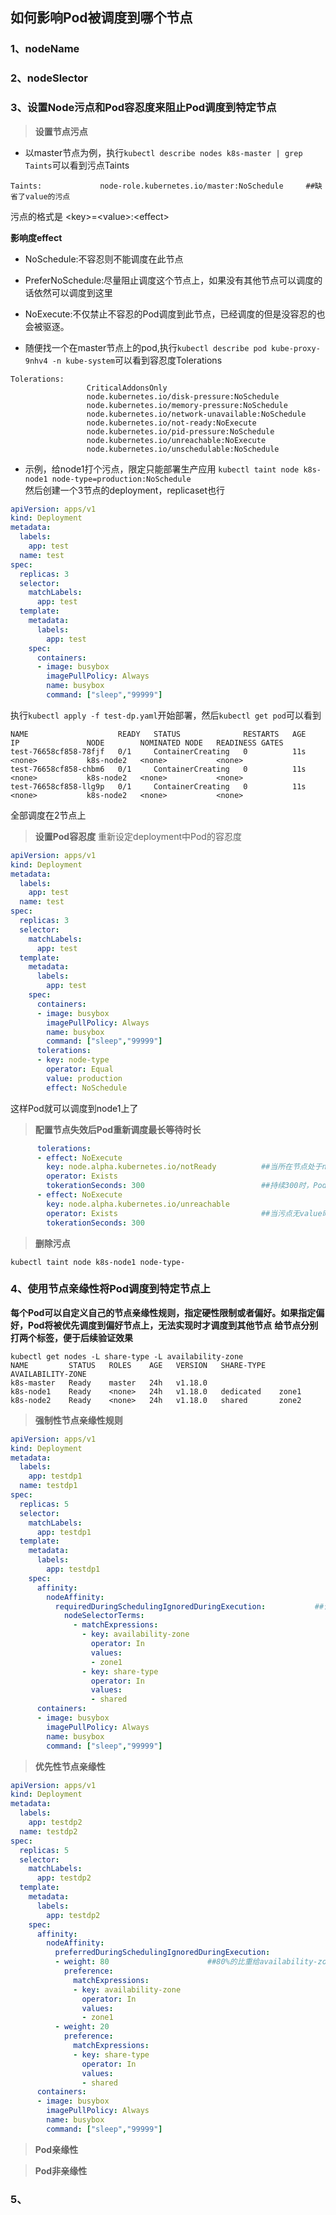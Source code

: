 ## 如何影响Pod被调度到哪个节点
### 1、nodeName
### 2、nodeSlector
### 3、设置Node污点和Pod容忍度来阻止Pod调度到特定节点
>**设置节点污点**

- 以master节点为例，执行`kubectl describe nodes k8s-master | grep Taints`可以看到污点Taints
```
Taints:             node-role.kubernetes.io/master:NoSchedule     ##缺省了value的污点
```
污点的格式是 &lt;key&gt;=&lt;value&gt;:&lt;effect&gt;

**影响度effect**<br>
- NoSchedule:不容忍则不能调度在此节点<br>
- PreferNoSchedule:尽量阻止调度这个节点上，如果没有其他节点可以调度的话依然可以调度到这里<br>
- NoExecute:不仅禁止不容忍的Pod调度到此节点，已经调度的但是没容忍的也会被驱逐。<br>

- 随便找一个在master节点上的pod,执行`kubectl describe pod kube-proxy-9nhv4 -n kube-system`可以看到容忍度Tolerations
```
Tolerations:     
                 CriticalAddonsOnly
                 node.kubernetes.io/disk-pressure:NoSchedule
                 node.kubernetes.io/memory-pressure:NoSchedule
                 node.kubernetes.io/network-unavailable:NoSchedule
                 node.kubernetes.io/not-ready:NoExecute
                 node.kubernetes.io/pid-pressure:NoSchedule
                 node.kubernetes.io/unreachable:NoExecute
                 node.kubernetes.io/unschedulable:NoSchedule
```
- 示例，给node1打个污点，限定只能部署生产应用
`kubectl taint node k8s-node1 node-type=production:NoSchedule` <br>
然后创建一个3节点的deployment，replicaset也行
```yaml
apiVersion: apps/v1
kind: Deployment
metadata:
  labels:
    app: test
  name: test
spec:
  replicas: 3
  selector:
    matchLabels:
      app: test
  template:
    metadata:
      labels:
        app: test
    spec:
      containers:
      - image: busybox
        imagePullPolicy: Always
        name: busybox
        command: ["sleep","99999"]
```
执行`kubectl apply -f test-dp.yaml`开始部署，然后`kubectl get pod`可以看到
```
NAME                    READY   STATUS              RESTARTS   AGE   IP               NODE        NOMINATED NODE   READINESS GATES
test-76658cf858-78fjf   0/1     ContainerCreating   0          11s   <none>           k8s-node2   <none>           <none>
test-76658cf858-chbm6   0/1     ContainerCreating   0          11s   <none>           k8s-node2   <none>           <none>
test-76658cf858-llg9p   0/1     ContainerCreating   0          11s   <none>           k8s-node2   <none>           <none>
```
全部调度在2节点上
>**设置Pod容忍度**
重新设定deployment中Pod的容忍度
```yaml
apiVersion: apps/v1
kind: Deployment
metadata:
  labels:
    app: test
  name: test
spec:
  replicas: 3
  selector:
    matchLabels:
      app: test
  template:
    metadata:
      labels:
        app: test
    spec:
      containers:
      - image: busybox
        imagePullPolicy: Always
        name: busybox
        command: ["sleep","99999"]
      tolerations:
      - key: node-type
        operator: Equal
        value: production
        effect: NoSchedule
```
这样Pod就可以调度到node1上了
>**配置节点失效后Pod重新调度最长等待时长**
```yaml
      tolerations:
      - effect: NoExecute
        key: node.alpha.kubernetes.io/notReady          ##当所在节点处于notReady状态
        operator: Exists
        tokerationSeconds: 300                          ##持续300时，Pod被重新调度
      - effect: NoExecute
        key: node.alpha.kubernetes.io/unreachable       
        operator: Exists                                ##当污点无value时，可以用Exists匹配污点
        tokerationSeconds: 300
```
>**删除污点**

`kubectl taint node k8s-node1 node-type-`

### 4、使用节点亲缘性将Pod调度到特定节点上
**每个Pod可以自定义自己的节点亲缘性规则，指定硬性限制或者偏好。如果指定偏好，Pod将被优先调度到偏好节点上，无法实现时才调度到其他节点**
**给节点分别打两个标签，便于后续验证效果**
```
kubectl get nodes -L share-type -L availability-zone
NAME         STATUS   ROLES    AGE   VERSION   SHARE-TYPE   AVAILABILITY-ZONE
k8s-master   Ready    master   24h   v1.18.0                
k8s-node1    Ready    <none>   24h   v1.18.0   dedicated    zone1
k8s-node2    Ready    <none>   24h   v1.18.0   shared       zone2
```
>**强制性节点亲缘性规则**
```yaml
apiVersion: apps/v1
kind: Deployment
metadata:
  labels:
    app: testdp1
  name: testdp1
spec:
  replicas: 5
  selector:
    matchLabels:
      app: testdp1
  template:
    metadata:
      labels:
        app: testdp1
    spec:
      affinity:
        nodeAffinity:
          requiredDuringSchedulingIgnoredDuringExecution:           ##调度要求，不影响已执行的Po。 不存在符合两个条件的Node，将无法完成调度
            nodeSelectorTerms:  
              - matchExpressions:
                - key: availability-zone
                  operator: In
                  values:
                  - zone1
                - key: share-type
                  operator: In
                  values:
                  - shared
      containers:
      - image: busybox
        imagePullPolicy: Always
        name: busybox
        command: ["sleep","99999"]
```
>**优先性节点亲缘性**
```yaml
apiVersion: apps/v1
kind: Deployment
metadata:
  labels:
    app: testdp2
  name: testdp2
spec:
  replicas: 5
  selector:
    matchLabels:
      app: testdp2
  template:
    metadata:
      labels:
        app: testdp2
    spec:
      affinity:
        nodeAffinity:
          preferredDuringSchedulingIgnoredDuringExecution:
          - weight: 80                      ##80%的比重给availability-zone in ("zone1")的node,也就是4个Pod
            preference:
              matchExpressions:
              - key: availability-zone
                operator: In
                values:
                - zone1
          - weight: 20
            preference:
              matchExpressions:
              - key: share-type
                operator: In
                values:
                - shared
      containers:
      - image: busybox
        imagePullPolicy: Always
        name: busybox
        command: ["sleep","99999"]
```
>**Pod亲缘性**

>**Pod非亲缘性**
### 5、

